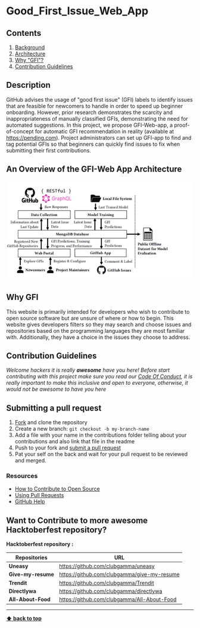 # Good_First_Issue_Web_App

## Contents

1. [Background](#description)
2. [Architecture](#an-overview-of-the-gfi-web-app-architecture)
3. [Why "GFI"?](#why-gfi)
4. [Contribution Guidelines](#contribution-guidelines)


## Description
GitHub advises the usage of "good first issue" (GFI) labels to identify issues that are feasible for newcomers to handle in order to speed up beginner onboarding. However, prior research demonstrates the scarcity and inappropriateness of manually classified GFIs, demonstrating the need for automated suggestions. In this project, we propose GFI-Web-app, a proof-of-concept for automatic GFI recommendation in reality (available at https://pending.com). Project administrators can set up GFI-app to find and tag potential GFIs so that beginners can quickly find issues to fix when submitting their first contributions. 


## An Overview of the GFI-Web App Architecture
<p align="center">
   <img src="https://github.com/Nishu0/GFI_Web_App/blob/main/images/flow.PNG" alt="GFI Architecture"/>
</p>

## Why GFI

This website is primarily intended for developers who wish to contribute to open source software but are unsure of where or how to begin. This website gives developers filters so they may search and choose issues and repositories based on the programming languages they are most familiar with. Additionally, they have a choice in the issues they choose to address.

## Contribution Guidelines

_Welcome hackers it is really **awesome** have you here! Before start contributing with this project make sure you read our [Code Of Conduct](https://github.com/clubgamma/Good_First_Issue_Web_App/blob/main/CODE_OF_CONDUCT.md), it is really important to make this inclusive and open to everyone, otherwise, it would not be awesome to have you here_

## Submitting a pull request

1. [Fork](https://github.com/clubgamma/Good_First_Issue_Web_App/fork) and clone the repository
2. Create a new branch: `git checkout -b my-branch-name`
3. Add a file with your name in the contributions folder telling about your contributions and also link that file in the readme
5. Push to your fork and [submit a pull request](https://github.com/clubgamma/Good_First_Issue_Web_App/compare)
6. Pat your self on the back and wait for your pull request to be reviewed and merged.

### Resources

- [How to Contribute to Open Source](https://opensource.guide/how-to-contribute/)
- [Using Pull Requests](https://help.github.com/articles/about-pull-requests/)
- [GitHub Help](https://help.github.com)

## Want to Contribute to more awesome Hacktoberfest repository?

**Hacktoberfest repository :** 


| **Repositories**       | **URL**           |
| --- |--- |
| **Uneasy**      | https://github.com/clubgamma/uneasy |
| **Give-my-resume**      | https://github.com/clubgamma/give-my-resume |
| **Trendit**     | https://github.com/clubgamma/Trendit |
| **Directlywa**     | https://github.com/clubgamma/directlywa |
| **All-About-Food**      | https://github.com/clubgamma/All-About-Food |

---

**[⬆ back to top](#contents)**
